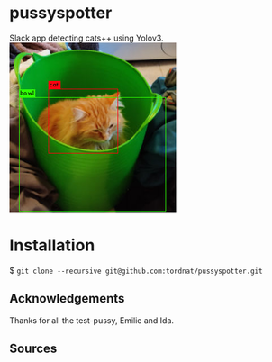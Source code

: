 # pussyspotter
Slack app detecting cats++ using Yolov3.
![example](pussydata/example_prediciton.jpg)

# Installation



$ `git clone --recursive git@github.com:tordnat/pussyspotter.git`

## Acknowledgements
Thanks for all the test-pussy, Emilie and Ida. 

## Sources


